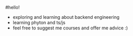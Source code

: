 #hello!
- exploring and learning about backend engineering
- learning phyton and ts/js
- feel free to suggest me courses and offer me advice :)
